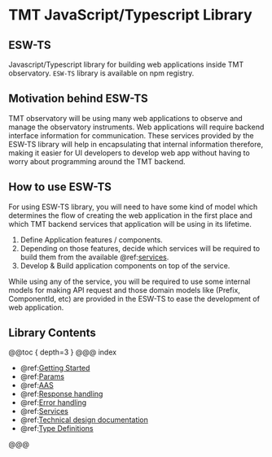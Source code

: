# TMT JavaScript/Typescript Library

## ESW-TS

Javascript/Typescript library for building web applications inside TMT observatory.
`ESW-TS` library is available on npm registry.

## Motivation behind ESW-TS

TMT observatory will be using many web applications to observe and manage the observatory instruments.
Web applications will require backend interface information for communication.
These services provided by the ESW-TS library will help in encapsulating that internal information therefore, making it easier for UI developers to develop web app without having to worry about programming around the TMT backend.

## How to use ESW-TS

For using ESW-TS library, you will need to have some kind of model which determines the flow of creating the web application in the first place and which TMT backend services that application will be using in its lifetime.

1. Define Application features / components.
1. Depending on those features, decide which services will be required to build them from the available @ref:[services](services/index.md).
1. Develop & Build application components on top of the service.

While using any of the service, you will be required to use some internal models for making API request and those domain models like (Prefix, ComponentId, etc) are provided in the ESW-TS to ease the development of web application.

## Library Contents

@@toc { depth=3 }
@@@ index

- @ref:[Getting Started](common/getting-started.md)
- @ref:[Params](params/index.md)
- @ref:[AAS](aas/auth-components.md)
- @ref:[Response handling](common/response-handling.md)
- @ref:[Error handling](common/error-handling.md)
- @ref:[Services](services/index.md)
- @ref:[Technical design documentation](technical/index.md)
- @ref:[Type Definitions](common/ts-docs.md)

@@@
